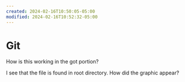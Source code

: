 ```yaml
---
created: 2024-02-16T10:50:05-05:00
modified: 2024-02-16T10:52:32-05:00
---
```


# Git

How is this working in the got portion?

I see that the file is found in root directory. How did the graphic appear?

